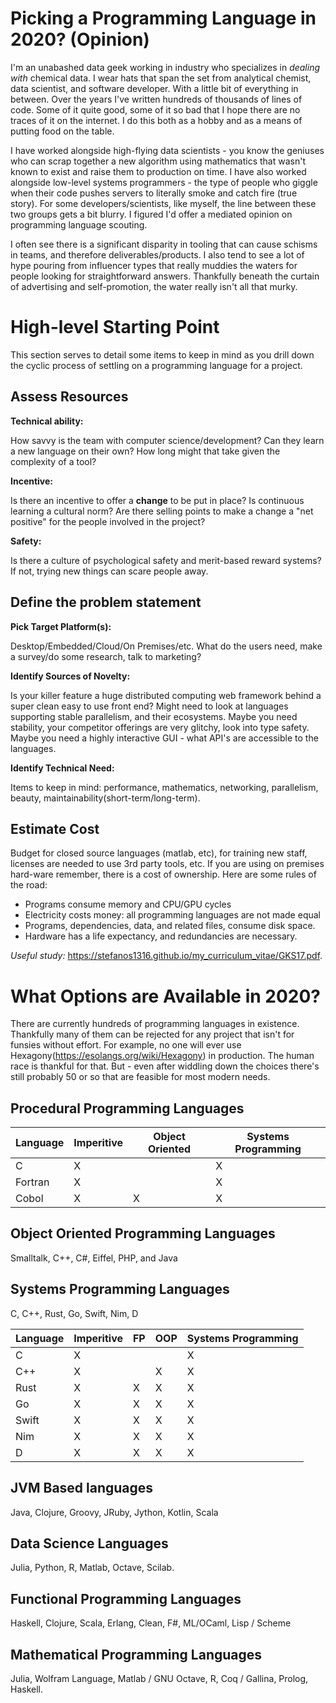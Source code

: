 # Picking a Programming Language in 2020? (Opinion)

I'm an unabashed data geek working in industry who specializes in *dealing with* chemical data. I wear hats that span the set from analytical chemist, data scientist, and software developer. With a little bit of everything in between. Over the years I've written hundreds of thousands of lines of code. Some of it quite good, some of it so bad that I hope there are no traces of it on the internet. I do this both as a hobby and as a means of putting food on the table.

I have worked alongside high-flying data scientists - you know the geniuses who can scrap together a new algorithm using mathematics that wasn't known to exist and raise them to production on time. I have also worked alongside low-level systems programmers - the type of people who giggle when their code pushes servers to literally smoke and catch fire (true story). For some developers/scientists, like myself, the line between these two groups gets a bit blurry. I figured I'd offer a mediated opinion on programming language scouting. 

I often see there is a significant disparity in tooling that can cause schisms in teams, and therefore deliverables/products. I also tend to see a lot of hype pouring from influencer types that really muddies the waters for people looking for straightforward answers. Thankfully beneath the curtain of advertising and self-promotion, the water really isn't all that murky.

# High-level Starting Point

This section serves to detail some items to keep in mind as you drill down the cyclic process of settling on a programming language for a project.

## Assess Resources

**Technical ability:** 

How savvy is the team with computer science/development? Can they learn a new language on their own? How long might that take given the complexity of a tool? 

**Incentive:**

Is there an incentive to offer a **change** to be put in place? Is continuous learning a cultural norm? Are there selling points to make a change a "net positive" for the people involved in the project?

**Safety:** 

Is there a culture of psychological safety and merit-based reward systems? If not, trying new things can scare people away. 

## Define the problem statement

**Pick Target Platform(s):** 

Desktop/Embedded/Cloud/On Premises/etc. What do the users need, make a survey/do some research, talk to marketing? 

**Identify Sources of Novelty:**

Is your killer feature a huge distributed computing web framework behind a super clean easy to use front end? Might need to look at languages supporting stable parallelism, and their ecosystems. Maybe you need stability, your competitor offerings are very glitchy, look into type safety. Maybe you need a highly interactive GUI - what API's are accessible to the languages.

**Identify Technical Need:**

Items to keep in mind: performance, mathematics, networking, parallelism, beauty, maintainability(short-term/long-term).

## Estimate Cost

Budget for closed source languages (matlab, etc), for training new staff, licenses are needed to use 3rd party tools, etc. If you are using on premises hard-ware remember, there is a cost of ownership. Here are some rules of the road:

* Programs consume memory and CPU/GPU cycles
* Electricity costs money: all programming languages are not made equal 
* Programs, dependencies, data, and related files, consume disk space.
* Hardware has a life expectancy, and redundancies are necessary.

*Useful study:*
<https://stefanos1316.github.io/my_curriculum_vitae/GKS17.pdf>. 

# What Options are Available in 2020?

There are currently hundreds of programming languages in existence. Thankfully many of them can be rejected for any project that isn't for funsies without effort. For example, no one will ever use Hexagony(<https://esolangs.org/wiki/Hexagony>) in production. The human race is thankful for that. But - even after widdling down the choices there's still probably 50 or so that are feasible for most modern needs.

## Procedural Programming Languages
| Language | Imperitive | Object Oriented | Systems Programming|
| -       | - | - | - |
| C       | X |   | X |
| Fortran | X |   | X |
| Cobol   | X | X | X |

## Object Oriented Programming Languages
Smalltalk, C++, C#, Eiffel, PHP, and Java

## Systems Programming Languages
C, C++, Rust, Go, Swift, Nim, D 

| Language | Imperitive | FP | OOP | Systems Programming|
| -       | - | - | - | - |
| C       | X |   |   | X |
| C++     | X |   | X | X |
| Rust    | X | X | X | X |
| Go      | X | X | X | X |
| Swift   | X | X | X | X |
| Nim     | X | X | X | X |
| D       | X | X | X | X |
## JVM Based languages
Java, Clojure, Groovy, JRuby, Jython, Kotlin, Scala

## Data Science Languages
Julia, Python, R, Matlab, Octave, Scilab.

## Functional Programming Languages
Haskell, Clojure, Scala, Erlang, Clean, F#, ML/OCaml, Lisp / Scheme

## Mathematical Programming Languages
Julia, Wolfram Language, Matlab / GNU Octave, R, Coq / Gallina, Prolog, Haskell.

